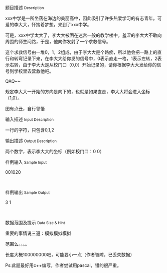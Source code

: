 <div class="panel panel-default">
<div class="area-title">
<span>
题目描述
<small>Description</small>
</span></div>
<div class="panel-body">

<p>xxx中学是一所坐落在海边的美丽高中，因此吸引了许多热爱学习的有志青年。可爱的李大大，怀揣着梦想，来到了xxx中学。</p><p>可是，xxx中学太大了，李大大被困在迷宫一般的教学楼中。羞涩的李大大不敢向周围的师生问路，于是，他向你发射了一个求救信号。</p><p>这个求救信号由一堆0，1，2组成，由于李大大是个路痴，所以他会把一路上的直行和转弯记录下来，在李大大给你发的信号中，0表示直走一格，1表示左转，2表示右转，由于李大大是从校门口（0,0）开始记录的，请你根据李大大发给你的信号到学校里去营救他吧。</p><p>QAQ~~</p><p>规定李大大一开始的方向是向下的，也就是如果直走，李大大将会进入坐标（1,0）。</p><p><img src="/source/codevs/codevs-5567/img/aHR0cDovL3d3dy5qb3lvaS5jbi9wcm9ibGVtL2NvZGV2cy01NTY3L2h0dHA6Ly9jb2RldnMuY24vbWVkaWEvYmxvYl8yMDE2MTExMjE5MzYwMF8xMTAucG5n.png" title="">图有点丑，自行领悟</p>

</div>
</div>

<div class="panel panel-default">
<div class="area-title">
<span>
输入描述
<small>Input Description</small>
</span></div>
<div class="panel-body">
<p>一行的字符，只包含0,1,2</p>

</div>
</div>
<div  class="panel panel-default">
<div class="area-title">
<span>
输出描述
<small>Output Description</small>
</span></div>
<div class="panel-body">

<p>两个数字，表示李大大的坐标（例如校门口：0 0）</p>

</div>
</div>


<div class="panel panel-default">
<div class="area-title">
<span>
样例输入
<small>Sample Input</small>
</span></div>
<div class="panel-body">
<p>001020</p><p><br></p>

</div>
</div>

<div class="panel panel-default">
<div class="area-title">
<span>
样例输出
<small>Sample Output</small>
</span></div>
<div class="panel-body">
<p>3 1</p><p><br></p>

</div>
</div>

<div class="panel panel-default">
<div class="area-title">
<span>
数据范围及提示
<small>Data Size & Hint</small>
</span></div>
<div class="panel-body">
<p>重要的事情说三遍：模拟模拟模拟</p><p>范围么。。。。</p><p>长度大概100000000吧，可能要小一点（作者智障，已丢失数据）</p><p>Ps:此题最好用c++编写，作者尝试用pascal，错的很严重。</p>
</div>
</div>